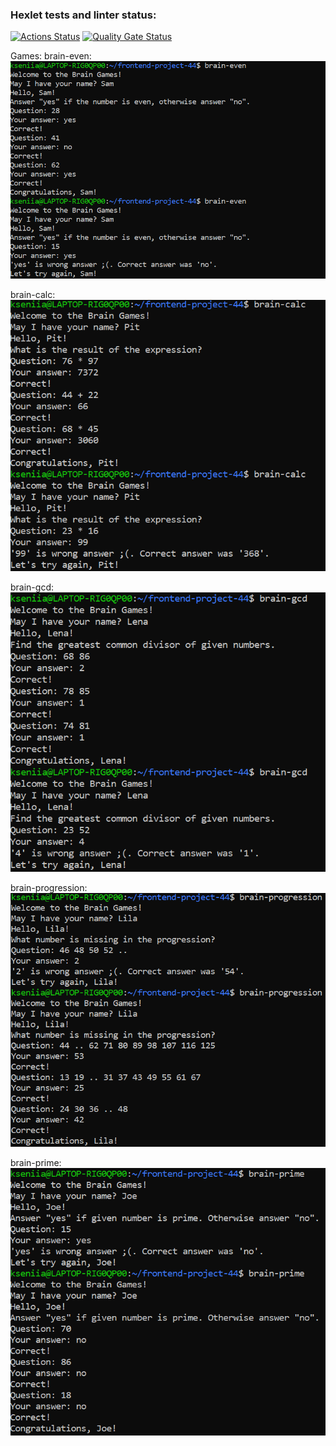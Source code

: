 ### Hexlet tests and linter status:
[![Actions Status](https://github.com/kseniia0503/frontend-project-44/actions/workflows/hexlet-check.yml/badge.svg)](https://github.com/kseniia0503/frontend-project-44/actions)
[![Quality Gate Status](https://sonarcloud.io/api/project_badges/measure?project=kseniia0503_frontend-project-44&metric=alert_status)](https://sonarcloud.io/summary/new_code?id=kseniia0503_frontend-project-44)

Games:
brain-even: ![alt text](screenshots/image-2.png)

brain-calc: ![alt text](screenshots/image-3.png)

brain-gcd: ![alt text](screenshots/image-4.png)

brain-progression: ![alt text](screenshots/image-5.png)

brain-prime: ![alt text](screenshots/image-6.png)



